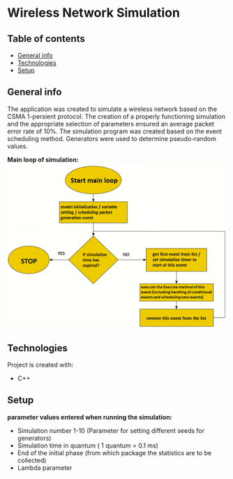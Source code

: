 # Wireless Network Simulation


## Table of contents
* [General info](#general-info)
* [Technologies](#technologies)
* [Setup](#setup)

## General info
The application was created to simulate a wireless network based on the CSMA 1-persient protocol. The creation of a properly functioning simulation and the appropriate selection of parameters ensured an average packet error rate of 10%.
The simulation program was created based on the event scheduling method. 
Generators were used to determine pseudo-random values.

**Main loop of simulation:**<br/>
![main loop](./img/main_loop.png)

	
## Technologies
Project is created with:
* C++

## Setup
**parameter values entered when running the simulation:**
* Simulation number 1-10 (Parameter for setting different seeds for generators)
* Simulation time in quantum ( 1 quantum = 0.1 ms)
* End of the initial phase (from which package the statistics are to be collected)
* Lambda parameter

